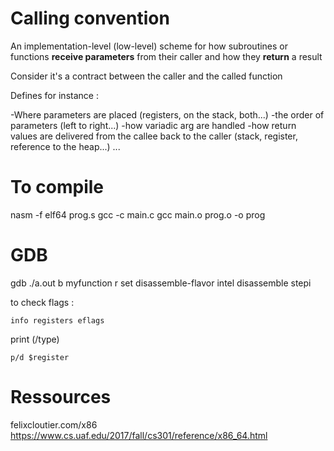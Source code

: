 # Calling convention

An implementation-level (low-level) scheme for how subroutines or functions **receive parameters** from their caller and how they **return** a result

Consider it's a contract between the caller and the called function

Defines for instance :

-Where parameters are placed (registers, on the stack, both...)
-the order of parameters (left to right...)
-how variadic arg are handled
-how return values are delivered from the callee back to the caller (stack, register, reference to the heap...)
...

# To compile

nasm -f elf64 prog.s
gcc -c main.c
gcc main.o prog.o -o prog

# GDB

gdb ./a.out
b myfunction
r
set disassemble-flavor intel
disassemble
stepi

to check flags : 

```
info registers eflags
```

print (/type)
```
p/d $register 
```
# Ressources

felixcloutier.com/x86
https://www.cs.uaf.edu/2017/fall/cs301/reference/x86_64.html
